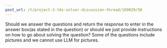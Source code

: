 ```yaml
---
post_url: /t/project-2-tds-solver-discussion-thread/169029/50
---
```

Should we answer the questions and return the response to enter in the answer box(as stated in the question) or should we just provide instructions on how to go about solving the question? Some of the questions include pictures and we cannot use LLM for pictures.
